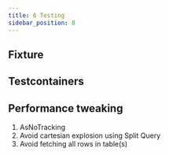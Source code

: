 ```yaml
---
title: 6 Testing
sidebar_position: 8
---
```



## Fixture


## Testcontainers

## Performance tweaking
1. AsNoTracking
2. Avoid cartesian explosion using Split Query
3. Avoid fetching all rows in table(s)
